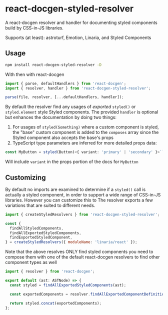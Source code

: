 # react-docgen-styled-resolver

A react-docgen resolver and handler for documenting styled components build by CSS-in-JS libraries.

Supports (at least): astroturf, Emotion, Linaria, and Styled Components

## Usage

```sh
npm install react-docgen-styled-resolver -D
```

With then with react-docgen

```js
import { parse, defaultHandlers } from 'react-docgen';
import { resolver, handler } from 'react-docgen-styled-resolver';

parse(file, resolver, [...defaultHandlers, handler]);
```

By default the resolver find any usages of _exported_ `styled()` or `styled.element` style
Styled components. The provided `handler` is optional but enhances the documentation by doing two things:

1. For usages of `styled(Something)` where a custom component is styled, the "base"
   custom component is added to the `composes` array since the Styled component also accepts the base's props
2. TypeScript type parameters are inferred for more detailed props data:

```ts
const MyButton = styled(Button)<{ variant: 'primary' | 'secondary' }>``;
```

Will include `variant` in the props portion of the docs for `MyButton`

## Customizing

By default no imports are examined to determine if a `styled()` call is actually a
styled component, in order to support a wide range of CSS-in-JS libraries.
However you can customize this to The resolver exports a few variations that
are suited to different needs.

```js
import { createStyledResolvers } from 'react-docgen-styled-resolver';

const {
  findAllStyledComponents,
  findAllExportedStyledComponents,
  findExportedStyledComponent,
} = createStyledResolvers({ moduleName: 'linaria/react' });
```

Note that the above resolves ONLY find styled components you need to compose
them with one of the default react-docgen resolvers to find other component types as
well

```ts
import { resolver } from 'react-docgen';

export default (ast: ASTNode) => {
  const styled = findAllExportedStyledComponents(ast);

  const exportedComponents = resolver.findAllExportedComponentDefinitions(ast);

  return styled.concat(exportedComponents);
};
```
